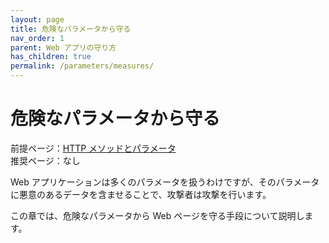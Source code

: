 ```yaml
---
layout: page
title: 危険なパラメータから守る
nav_order: 1
parent: Web アプリの守り方
has_children: true
permalink: /parameters/measures/
---
```


# 危険なパラメータから守る

前提ページ：[HTTP メソッドとパラメータ](../../webapp/http-method/)  
推奨ページ：なし

Web アプリケーションは多くのパラメータを扱うわけですが、そのパラメータに悪意のあるデータを含ませることで、攻撃者は攻撃を行います。

この章では、危険なパラメータから Web ページを守る手段について説明します。
